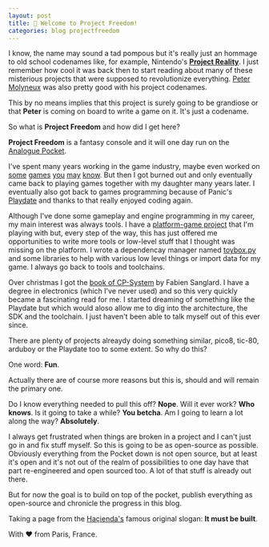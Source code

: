```yaml
---
layout: post
title: 👾 Welcome to Project Freedom!
categories: blog projectfreedom
---
```


I know, the name may sound a tad pompous but it's really just an hommage to old school codenames like, for example, Nintendo's [**Project Reality**](https://en.wikipedia.org/wiki/Nintendo_64). I just remember how cool it was back then to start reading about many of these misterious projects that were supposed to revolutionize everything. [Peter Molyneux](https://en.wikipedia.org/wiki/Peter_Molyneux) was also pretty good with his project codenames.

This by no means implies that this project is surely going to be grandiose or that **Peter** is coming on board to write a game on it. It's just a codename.

So what is **Project Freedom** and how did I get here?

**Project Freedom** is a fantasy console and it will one day run on the [Analogue Pocket](https://www.analogue.co/pocket).

I've spent many years working in the game industry, maybe even worked on [some](https://en.wikipedia.org/wiki/Mr._Nutz) [games](https://en.wikipedia.org/wiki/Wild_9) [you](https://en.wikipedia.org/wiki/Crash_Team_Racing) [may](https://en.wikipedia.org/wiki/Jak_and_Daxter) [know](https://en.wikipedia.org/wiki/Daxter_(video_game)). But then I got burned out and only eventually came back to playing games together with my daughter many years later. I eventually also got back to games programming because of Panic's [Playdate](https://play.date) and thanks to that really enjoyed coding again.

Although I've done some gameplay and engine programming in my career, my main interest was always tools. I have a [platform-game project](https://github.com/DidierMalenfant/Yap) that I'm playing with but, every step of the way, this has just offered me opportunities to write more tools or low-level stuff that I thought was missing on the platform. I wrote a dependencay manager named [toybox.py](https://toybox.py) and some libraries to help with various low level things or import data for my game. I always go back to tools and toolchains.

Over christmas I got the [book of CP-System](https://fabiensanglard.net/cpsb_paper/index.html) by Fabien Sanglard. I have a degree in electronics (which I've never used) and so this very quickly became a fascinating read for me. I started dreaming of something like the Playdate but which would aloso allow me to dig into the architecture, the SDK and the toolchain. I just haven't been able to talk myself out of this ever since.

There are plenty of projects alreaydy doing something similar, pico8, tic-80, arduboy or the Playdate too to some extent. So why do this?

One word: **Fun**.

Actually there are of course more reasons but this is, should and will remain the primary one.

Do I know everything needed to pull this off? **Nope**. Will it ever work? **Who knows**. Is it going to take a while? **You betcha**. Am I going to learn a lot along the way? **Absolutely**.

I always get frustrated when things are broken in a project and I can't just go in and fix stuff myself. So this is going to be as open-source as possible. Obviously everything from the Pocket down is not open source, but at least it's open and it's not out of the realm of possibilities to one day have that part re-engineered and open sourced too. A lot of that stuff is already out there.

But for now the goal is to build on top of the pocket, publish everything as open-source and chronicle the progress in this blog.

Taking a page from the [Haçienda's](https://en.wikipedia.org/wiki/The_Haçienda) famous original slogan: **It must be built**.

With ❤️ from Paris, France.
